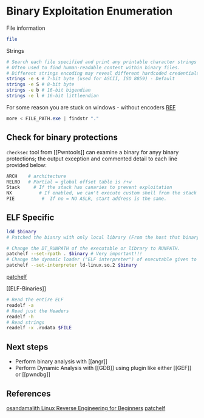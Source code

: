 # Binary Exploitation Enumeration


File information
```bash
file
```

Strings
```bash
# Search each file specified and print any printable character strings found that are at least four characters long and followed by an unprintable character. 
# Often used to find human-readable content within binary files.
# Different strings encoding may reveal different hardcoded credentials on poor designed applications
strings -e s # 7-bit byte (used for ASCII, ISO 8859) - Default
strings -e S # 8-bit byte
strings -e b # 16-bit bigendian
strings -e l # 16-bit littleendian
```

For some reason you are stuck on windows - without encoders [REF](https://superuser.com/questions/124081/is-there-a-windows-equivalent-of-the-unix-strings-command)
```powershell
more < FILE_PATH.exe | findstr "."
```

## Check for binary protections

`checksec` tool from [[Pwntools]] can examine a binary for anyy binary protections; the output exception and commented detail to each line provided below:
```bash
ARCH	# architecture
RELRO	# Partial = global offset table is r+w
Stack	  # If the stack has canaries to prevent exploitation
NX		    # If enabled, we can't execute custom shell from the stack 
PIE			 # 	If no = NO ASLR, start address is the same.
```

##  ELF Specific

```bash
ldd $binary
# Patched the bianry with only local library (From the host that binary was compiled!)

# Change the DT_RUNPATH of the executable or library to RUNPATH.
patchelf --set-rpath . $binary # Very important!!!
# Change the dynamic loader ("ELF interpreter") of executable given to INTERPRETER.
patchelf --set-interpreter ld-linux.so.2 $binary
```
[patchelf](https://man.archlinux.org/man/extra/patchelf/patchelf.1.en)

[[ELF-Binaries]]
```bash
# Read the entire ELF 
readelf -a 
# Read just the Headers
readelf -h
# Read strings
readelf -x .rodata $FILE
```

## Next steps 

- Perform binary analysis with [[angr]]
- Perform Dynamic Analysis with [[GDB]] using plugin like either [[GEF]] or [[pwndbg]]



## References

[osandamalith Linux Reverse Engineering for Beginners](https://osandamalith.com/2019/02/11/linux-reverse-engineering-ctfs-for-beginners/)
[patchelf](https://man.archlinux.org/man/extra/patchelf/patchelf.1.en)